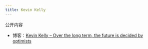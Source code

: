 ```yaml
---
title: Kevin Kelly
---
```


公开内容

- 博客：[Kevin Kelly – Over the long term, the future is decided by optimists](https://kk.org/#about)